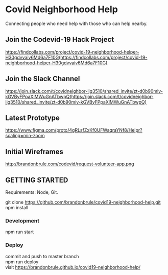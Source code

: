 # Covid Neighborhood Help
Connecting people who need help with those who can help nearby.

## Join the Codevid-19 Hack Project
https://findcollabs.com/project/covid-19-neighborhood-helper-H30gdvvaiv6Md6a7F10G(https://findcollabs.com/project/covid-19-neighborhood-helper-H30gdvvaiv6Md6a7F10G)

## Join the Slack Channel
https://join.slack.com/t/covidneighbor-ljq3510/shared_invite/zt-d0b90miv-kGVByFPpaXlMWuGnATbwpQ(https://join.slack.com/t/covidneighbor-ljq3510/shared_invite/zt-d0b90miv-kGVByFPpaXlMWuGnATbwpQ)

## Latest Prototype
https://www.figma.com/proto/4gRLsfZxKf0UFWaqraYNf8/Helpr?scaling=min-zoom

## Initial Wireframes
http://brandonbrule.com/codevid/request-volunteer-app.png


## GETTING STARTED
Requirements: Node, Git.

git clone https://github.com/brandonbrule/covid19-neighborhood-help.git  
npm install

### Development
npm run start

### Deploy
commit and push to master branch  
npm run deploy  
visit https://brandonbrule.github.io/covid19-neighborhood-help/


